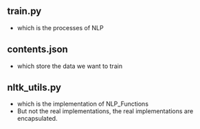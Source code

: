 ## train.py
* which is the processes of NLP

## contents.json
* which store the data we want to train 

## nltk_utils.py
* which is the implementation of NLP_Functions
* But not the real implementations, the real implementations are encapsulated.
